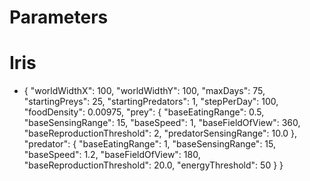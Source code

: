 # Parameters 

# Iris
- {
"worldWidthX": 100,
"worldWidthY": 100,
"maxDays": 75,
"startingPreys": 25,
"startingPredators": 1,
"stepPerDay": 100,
"foodDensity": 0.00975,
"prey": {
"baseEatingRange": 0.5,
"baseSensingRange": 15,
"baseSpeed": 1,
"baseFieldOfView": 360,
"baseReproductionThreshold": 2,
"predatorSensingRange": 10.0
},
"predator": {
"baseEatingRange": 1,
"baseSensingRange": 15,
"baseSpeed": 1.2,
"baseFieldOfView": 180,
"baseReproductionThreshold": 20.0,
"energyThreshold": 50
}
}
